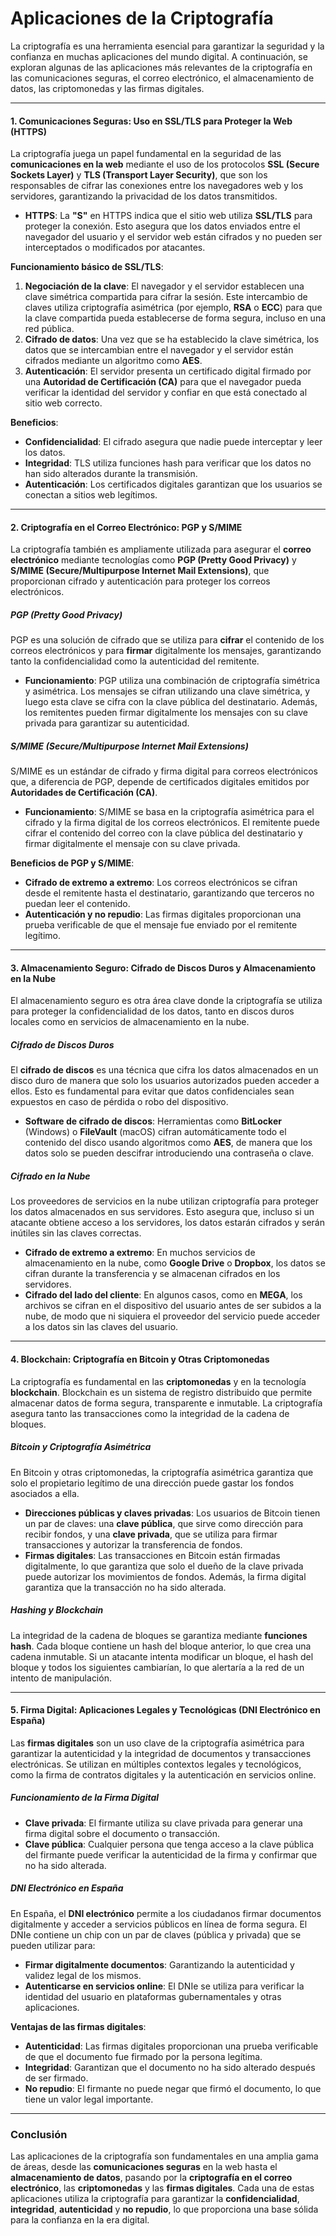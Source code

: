 # **Aplicaciones de la Criptografía**

La criptografía es una herramienta esencial para garantizar la seguridad y la confianza en muchas aplicaciones del mundo digital. A continuación, se exploran algunas de las aplicaciones más relevantes de la criptografía en las comunicaciones seguras, el correo electrónico, el almacenamiento de datos, las criptomonedas y las firmas digitales.

---

#### **1. Comunicaciones Seguras: Uso en SSL/TLS para Proteger la Web (HTTPS)**

La criptografía juega un papel fundamental en la seguridad de las **comunicaciones en la web** mediante el uso de los protocolos **SSL (Secure Sockets Layer)** y **TLS (Transport Layer Security)**, que son los responsables de cifrar las conexiones entre los navegadores web y los servidores, garantizando la privacidad de los datos transmitidos.

- **HTTPS**: La **"S"** en HTTPS indica que el sitio web utiliza **SSL/TLS** para proteger la conexión. Esto asegura que los datos enviados entre el navegador del usuario y el servidor web están cifrados y no pueden ser interceptados o modificados por atacantes.
  
**Funcionamiento básico de SSL/TLS**:
1. **Negociación de la clave**: El navegador y el servidor establecen una clave simétrica compartida para cifrar la sesión. Este intercambio de claves utiliza criptografía asimétrica (por ejemplo, **RSA** o **ECC**) para que la clave compartida pueda establecerse de forma segura, incluso en una red pública.
2. **Cifrado de datos**: Una vez que se ha establecido la clave simétrica, los datos que se intercambian entre el navegador y el servidor están cifrados mediante un algoritmo como **AES**.
3. **Autenticación**: El servidor presenta un certificado digital firmado por una **Autoridad de Certificación (CA)** para que el navegador pueda verificar la identidad del servidor y confiar en que está conectado al sitio web correcto.

**Beneficios**:
- **Confidencialidad**: El cifrado asegura que nadie puede interceptar y leer los datos.
- **Integridad**: TLS utiliza funciones hash para verificar que los datos no han sido alterados durante la transmisión.
- **Autenticación**: Los certificados digitales garantizan que los usuarios se conectan a sitios web legítimos.

---

#### **2. Criptografía en el Correo Electrónico: PGP y S/MIME**

La criptografía también es ampliamente utilizada para asegurar el **correo electrónico** mediante tecnologías como **PGP (Pretty Good Privacy)** y **S/MIME (Secure/Multipurpose Internet Mail Extensions)**, que proporcionan cifrado y autenticación para proteger los correos electrónicos.

##### **PGP (Pretty Good Privacy)**
PGP es una solución de cifrado que se utiliza para **cifrar** el contenido de los correos electrónicos y para **firmar** digitalmente los mensajes, garantizando tanto la confidencialidad como la autenticidad del remitente.

- **Funcionamiento**: PGP utiliza una combinación de criptografía simétrica y asimétrica. Los mensajes se cifran utilizando una clave simétrica, y luego esta clave se cifra con la clave pública del destinatario. Además, los remitentes pueden firmar digitalmente los mensajes con su clave privada para garantizar su autenticidad.

##### **S/MIME (Secure/Multipurpose Internet Mail Extensions)**
S/MIME es un estándar de cifrado y firma digital para correos electrónicos que, a diferencia de PGP, depende de certificados digitales emitidos por **Autoridades de Certificación (CA)**.

- **Funcionamiento**: S/MIME se basa en la criptografía asimétrica para el cifrado y la firma digital de los correos electrónicos. El remitente puede cifrar el contenido del correo con la clave pública del destinatario y firmar digitalmente el mensaje con su clave privada.

**Beneficios de PGP y S/MIME**:
- **Cifrado de extremo a extremo**: Los correos electrónicos se cifran desde el remitente hasta el destinatario, garantizando que terceros no puedan leer el contenido.
- **Autenticación y no repudio**: Las firmas digitales proporcionan una prueba verificable de que el mensaje fue enviado por el remitente legítimo.

---

#### **3. Almacenamiento Seguro: Cifrado de Discos Duros y Almacenamiento en la Nube**

El almacenamiento seguro es otra área clave donde la criptografía se utiliza para proteger la confidencialidad de los datos, tanto en discos duros locales como en servicios de almacenamiento en la nube.

##### **Cifrado de Discos Duros**
El **cifrado de discos** es una técnica que cifra los datos almacenados en un disco duro de manera que solo los usuarios autorizados pueden acceder a ellos. Esto es fundamental para evitar que datos confidenciales sean expuestos en caso de pérdida o robo del dispositivo.

- **Software de cifrado de discos**: Herramientas como **BitLocker** (Windows) o **FileVault** (macOS) cifran automáticamente todo el contenido del disco usando algoritmos como **AES**, de manera que los datos solo se pueden descifrar introduciendo una contraseña o clave.

##### **Cifrado en la Nube**
Los proveedores de servicios en la nube utilizan criptografía para proteger los datos almacenados en sus servidores. Esto asegura que, incluso si un atacante obtiene acceso a los servidores, los datos estarán cifrados y serán inútiles sin las claves correctas.

- **Cifrado de extremo a extremo**: En muchos servicios de almacenamiento en la nube, como **Google Drive** o **Dropbox**, los datos se cifran durante la transferencia y se almacenan cifrados en los servidores.
- **Cifrado del lado del cliente**: En algunos casos, como en **MEGA**, los archivos se cifran en el dispositivo del usuario antes de ser subidos a la nube, de modo que ni siquiera el proveedor del servicio puede acceder a los datos sin las claves del usuario.

---

#### **4. Blockchain: Criptografía en Bitcoin y Otras Criptomonedas**

La criptografía es fundamental en las **criptomonedas** y en la tecnología **blockchain**. Blockchain es un sistema de registro distribuido que permite almacenar datos de forma segura, transparente e inmutable. La criptografía asegura tanto las transacciones como la integridad de la cadena de bloques.

##### **Bitcoin y Criptografía Asimétrica**
En Bitcoin y otras criptomonedas, la criptografía asimétrica garantiza que solo el propietario legítimo de una dirección puede gastar los fondos asociados a ella.

- **Direcciones públicas y claves privadas**: Los usuarios de Bitcoin tienen un par de claves: una **clave pública**, que sirve como dirección para recibir fondos, y una **clave privada**, que se utiliza para firmar transacciones y autorizar la transferencia de fondos.
- **Firmas digitales**: Las transacciones en Bitcoin están firmadas digitalmente, lo que garantiza que solo el dueño de la clave privada puede autorizar los movimientos de fondos. Además, la firma digital garantiza que la transacción no ha sido alterada.

##### **Hashing y Blockchain**
La integridad de la cadena de bloques se garantiza mediante **funciones hash**. Cada bloque contiene un hash del bloque anterior, lo que crea una cadena inmutable. Si un atacante intenta modificar un bloque, el hash del bloque y todos los siguientes cambiarían, lo que alertaría a la red de un intento de manipulación.

---

#### **5. Firma Digital: Aplicaciones Legales y Tecnológicas (DNI Electrónico en España)**

Las **firmas digitales** son un uso clave de la criptografía asimétrica para garantizar la autenticidad y la integridad de documentos y transacciones electrónicas. Se utilizan en múltiples contextos legales y tecnológicos, como la firma de contratos digitales y la autenticación en servicios online.

##### **Funcionamiento de la Firma Digital**
- **Clave privada**: El firmante utiliza su clave privada para generar una firma digital sobre el documento o transacción.
- **Clave pública**: Cualquier persona que tenga acceso a la clave pública del firmante puede verificar la autenticidad de la firma y confirmar que no ha sido alterada.

##### **DNI Electrónico en España**
En España, el **DNI electrónico** permite a los ciudadanos firmar documentos digitalmente y acceder a servicios públicos en línea de forma segura. El DNIe contiene un chip con un par de claves (pública y privada) que se pueden utilizar para:
- **Firmar digitalmente documentos**: Garantizando la autenticidad y validez legal de los mismos.
- **Autenticarse en servicios online**: El DNIe se utiliza para verificar la identidad del usuario en plataformas gubernamentales y otras aplicaciones.

**Ventajas de las firmas digitales**:
- **Autenticidad**: Las firmas digitales proporcionan una prueba verificable de que el documento fue firmado por la persona legítima.
- **Integridad**: Garantizan que el documento no ha sido alterado después de ser firmado.
- **No repudio**: El firmante no puede negar que firmó el documento, lo que tiene un valor legal importante.

---

### **Conclusión**

Las aplicaciones de la criptografía son fundamentales en una amplia gama de áreas, desde las **comunicaciones seguras** en la web hasta el **almacenamiento de datos**, pasando por la **criptografía en el correo electrónico**, las **criptomonedas** y las **firmas digitales**. Cada una de estas aplicaciones utiliza la criptografía para garantizar la **confidencialidad**, **integridad**, **autenticidad** y **no repudio**, lo que proporciona una base sólida para la confianza en la era digital.